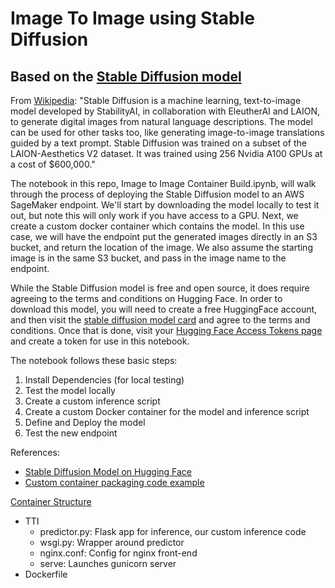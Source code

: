 # Image To Image using Stable Diffusion
## Based on the [Stable Diffusion model](https://huggingface.co/CompVis/stable-diffusion-v1-4)


From [Wikipedia](https://en.wikipedia.org/wiki/Stable_Diffusion): "Stable Diffusion is a machine learning, text-to-image model developed by StabilityAI, in collaboration with EleutherAI and LAION, to generate digital images from natural language descriptions. The model can be used for other tasks too, like generating image-to-image translations guided by a text prompt.  Stable Diffusion was trained on a subset of the LAION-Aesthetics V2 dataset. It was trained using 256 Nvidia A100 GPUs at a cost of $600,000."

The notebook in this repo, Image to Image Container Build.ipynb, will walk through the process of deploying the Stable Diffusion model to an AWS SageMaker endpoint.  We'll start by downloading the model locally to test it out, but note this will only work if you have access to a GPU.  Next, we create a custom docker container which contains the model.  In this use case, we will have the endpoint put the generated images directly in an S3 bucket, and return the location of the image.  We also assume the starting image is in the same S3 bucket, and pass in the image name to the endpoint.

While the Stable Diffusion model is free and open source, it does require agreeing to the terms and conditions on Hugging Face.  In order to download this model, you will need to create a free HuggingFace account, and then visit the [stable diffusion model card](https://huggingface.co/CompVis/stable-diffusion-v1-4) and agree to the terms and conditions.  Once that is done, visit your [Hugging Face Access Tokens page](https://huggingface.co/settings/tokens) and create a token for use in this notebook.

The notebook follows these basic steps:
1. Install Dependencies (for local testing)
2. Test the model locally
3. Create a custom inference script
4. Create a custom Docker container for the model and inference script
4. Define and Deploy the model
5. Test the new endpoint

References:
  * [Stable Diffusion Model on Hugging Face](https://huggingface.co/CompVis/stable-diffusion-v1-4)
  * [Custom container packaging code example](https://github.com/RamVegiraju/SageMaker-Deployment/tree/master/RealTime/BYOC/PreTrained-Examples/SpacyNER)

[Container Structure](https://sagemaker-workshop.com/custom/containers.html)
- TTI
    - predictor.py: Flask app for inference, our custom inference code
    - wsgi.py: Wrapper around predictor
    - nginx.conf: Config for nginx front-end
    - serve: Launches gunicorn server
- Dockerfile